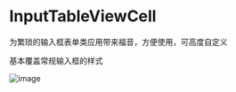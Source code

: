 # InputTableViewCell

为繁琐的输入框表单类应用带来福音，方便使用，可高度自定义

基本覆盖常规输入框的样式

![image](https://github.com/HoHoDoDo/InputTableViewCell/blob/master/InputTableViewDemo/screenshots/inputTest.gif?raw=true)
